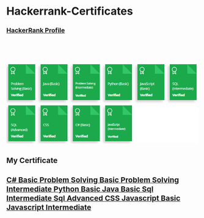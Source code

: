 # Hackerrank-Certificates
<h3> <a href="https://www.hackerrank.com/tambolisaklait20?hr_r=1">HackerRank Profile<a> <h3><br><br>
<img src="assets/Certificates/overall.png">

<h3>My Certificate <h3>
  <a href="assets/Certificates/C3 BASIC.png"> C# Basic </a>
  <a href="assets/Certificates/problem solving basic.png">Problem Solving Basic <a>
  <a href="assets/Certificates/problem solving intermediate.png">Problem Solving Intermediate </a>
  <a href="assets/Certificates/Python basic.png">Python Basic </a>
  <a href="assets/Certificates/JAVA BASIC.png">Java Basic </a>
  <a href="assets/Certificates/sql intermediate.png">Sql Intermediate </a>
  <a href="assets/Certificates/SQL ADVANCED.png">Sql Advanced  </a>
  <a href="assets/Certificates/CSS.png">CSS </a>
  <a href="assets/Certificates/Javascript Basic.png">Javascript Basic </a>
  <a href="assets/Certificates/Javascript Intermediate.png">Javascript Intermediate </a>
